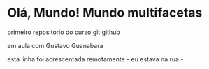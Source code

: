 # Olá, Mundo! Mundo multifacetas
 primeiro repositório do curso git github

em aula com Gustavo Guanabara

esta linha foi acrescentada remotamente - eu estava na rua -
